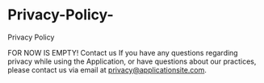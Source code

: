 # Privacy-Policy-
Privacy Policy 

FOR NOW IS EMPTY!
Contact us
If you have any questions regarding privacy while using the Application, or have questions about our practices, please contact us via email at privacy@applicationsite.com.
